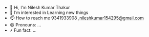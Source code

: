 - 👋 Hi, I’m Nilesh Kumar Thakur
- 👀 I’m interested in Learning new things
- 📫 How to reach me 9341933908 ,nileshkumar154295@gmail.com
- 😄 Pronouns: ...
- ⚡ Fun fact: ...

<!---
nilesh098890/nilesh098890 is a ✨ special ✨ repository because its `README.md` (this file) appears on your GitHub profile.
You can click the Preview link to take a look at your changes.
--->
